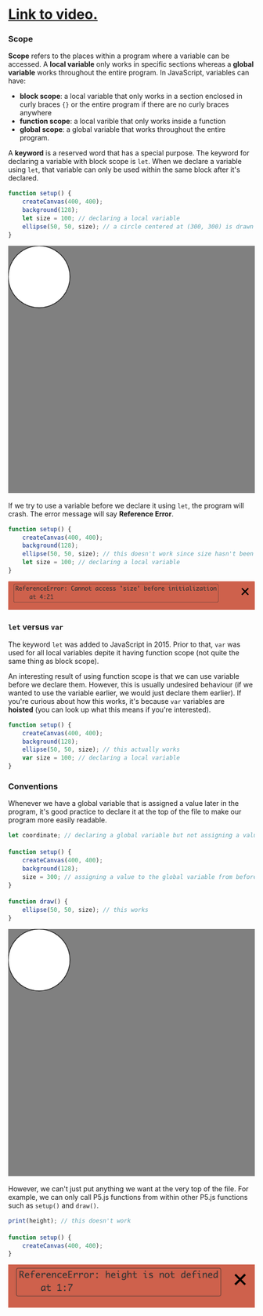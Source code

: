 # [Link to video.](https://www.youtube.com/watch?v=nLmaub2oPXo&list=PLVD25niNi0BkHx4xw7IW9oDaq5V0wJF7V)

### Scope

**Scope** refers to the places within a program where a variable can be accessed. A **local variable** only works in specific sections whereas a **global variable** works throughout the entire program. In JavaScript, variables can have:
* **block scope**: a local variable that only works in a section enclosed in curly braces `{}` or the entire program if there are no curly braces anywhere
* **function scope**: a local varible that only works inside a function
* **global scope**: a global variable that works throughout the entire program.

A **keyword** is a reserved word that has a special purpose. The keyword for declaring a variable with block scope is `let`. When we declare a variable using `let`, that variable can only be used within the same block after it's declared. 

```javascript
function setup() {
    createCanvas(400, 400);
    background(128);
    let size = 100; // declaring a local variable
    ellipse(50, 50, size); // a circle centered at (300, 300) is drawn
}
```

![](../../Images/circle_1_.png)

If we try to use a variable before we declare it using `let`, the program will crash. The error message will say **Reference Error**.

```javascript
function setup() {
    createCanvas(400, 400);
    background(128);
    ellipse(50, 50, size); // this doesn't work since size hasn't been declared yet
    let size = 100; // declaring a local variable
}
```

![](../../Images/error_2_.png)

### `let` versus `var`

The keyword `let` was added to JavaScript in 2015. Prior to that, `var` was used for all local variables depite it having function scope (not quite the same thing as block scope).

An interesting result of using function scope is that we can use variable before we declare them. However, this is usually undesired behaviour (if we wanted to use the variable earlier, we would just declare them earlier). If you're curious about how this works, it's because `var` variables are **hoisted** (you can look up what this means if you're interested).

```js
function setup() {
    createCanvas(400, 400);
    background(128);
    ellipse(50, 50, size); // this actually works
    var size = 100; // declaring a local variable
}
```

### Conventions

Whenever we have a global variable that is assigned a value later in the program, it's good practice to declare it at the top of the file to make our program more easily readable.

```javascript
let coordinate; // declaring a global variable but not assigning a value to it yet

function setup() {
    createCanvas(400, 400);
    background(128);
    size = 300; // assigning a value to the global variable from before
}

function draw() {
    ellipse(50, 50, size); // this works
}
```

![](../../Images/circle_1_.png)

However, we can't just put anything we want at the very top of the file. For example, we can only call P5.js functions from within other P5.js functions such as `setup()` and `draw()`.

```javascript
print(height); // this doesn't work

function setup() {
    createCanvas(400, 400);
}
```

![](../../Images/error_3.png)
